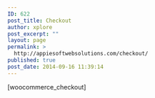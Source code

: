 ```yaml
---
ID: 622
post_title: Checkout
author: xplore
post_excerpt: ""
layout: page
permalink: >
  http://appiesoftwebsolutions.com/checkout/
published: true
post_date: 2014-09-16 11:39:14
---
```

[woocommerce_checkout]